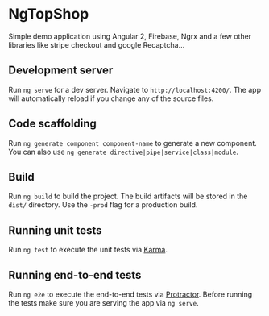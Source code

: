 # NgTopShop

Simple demo application using Angular 2, Firebase, Ngrx and a few other libraries like stripe checkout and google Recaptcha...

## Development server

Run `ng serve` for a dev server. Navigate to `http://localhost:4200/`. The app will automatically reload if you change any of the source files.

## Code scaffolding

Run `ng generate component component-name` to generate a new component. You can also use `ng generate directive|pipe|service|class|module`.

## Build

Run `ng build` to build the project. The build artifacts will be stored in the `dist/` directory. Use the `-prod` flag for a production build.

## Running unit tests <Not Implemented>

Run `ng test` to execute the unit tests via [Karma](https://karma-runner.github.io).

## Running end-to-end tests <Not Implemented>

Run `ng e2e` to execute the end-to-end tests via [Protractor](http://www.protractortest.org/).
Before running the tests make sure you are serving the app via `ng serve`.

